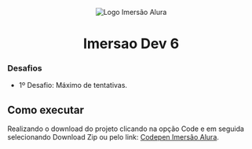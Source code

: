 <p align="center">
  <img src="https://i.imgur.com/1AxzYTZ.png" alt="Logo Imersão Alura">
</p>

<h1 align="center"> Imersao Dev 6 </h1>

### Desafios
- 1º Desafio: Máximo de tentativas.

## Como executar
Realizando o download do projeto clicando na opção Code e em seguida selecionando Download Zip ou pelo link: [Codepen Imersão Alura](https://codepen.io/collection/dbdaez).
